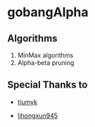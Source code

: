 # gobangAlpha







## Algorithms

1. MinMax algorithms
2. Alpha-beta pruning







## Special Thanks to

- [tjumyk](https://github.com/tjumyk/Five_SDL)

- [lihongxun945](https://github.com/lihongxun945/myblog)

